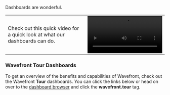 Dashboards are wonderful.

<table class="layout">
<colgroup>
<col width="50%" />
<col width="50%" />
</colgroup>
<tr>
<td style="text-align: left;vertical-align: middle">Check out this quick video for a quick look at what our dashboards can do.</td>  
<td><video width="100%" controls autoplay><source src="images/dashboards_preview.mp4" type="video/mp4">Your browser does not support HTML5 video.</video></td>
</tr>
</table>

### Wavefront Tour Dashboards

To get an overview of the benefits and capabilities of Wavefront, check out the Wavefront **Tour** dashboards. You can click the links below or head on over to the [dashboard browser](/dashboards) and click the **wavefront.tour** tag.





